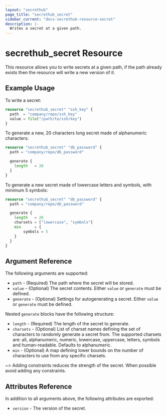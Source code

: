 ```yaml
---
layout: "secrethub"
page_title: "secrethub_secret"
sidebar_current: "docs-secrethub-resource-secret"
description: |-
  Writes a secret at a given path.
---
```


# secrethub_secret Resource

This resource allows you to write secrets at a given path, if the path already exists then the resource will write a new version of it.

## Example Usage

To write a secret:

```terraform
resource "secrethub_secret" "ssh_key" {
  path  = "company/repo/ssh_key"
  value = file("/path/to/ssh/key")
}
```

To generate a new, 20 characters long secret made of alphanumeric characters:

```terraform
resource "secrethub_secret" "db_password" {
  path = "company/repo/db_password"

  generate {
    length   = 20
  }
}
```

To generate a new secret made of lowercase letters and symbols, with minimum 5 symbols:

```terraform
resource "secrethub_secret" "db_password" {
  path = "company/repo/db_password"

  generate {
    length   = 20
    charsets = ["lowercase", "symbols"]
    min      = {
        symbols = 5
    }
  }
}
```

## Argument Reference

The following arguments are supported:

* `path` - (Required) The path where the secret will be stored.
* `value` - (Optional) The secret contents. Either `value` or `generate` must be defined.
* `generate` - (Optional) Settings for autogenerating a secret. Either `value` or `generate` must be defined.

Nested `generate` blocks have the following structure:

* `length` - (Required) The length of the secret to generate.
* `charsets` - (Optional) List of charset names defining the set of characters to randomly generate a secret from. The supported charsets are: all, alphanumeric, numeric, lowercase, uppercase, letters, symbols and human-readable. Defaults to alphanumeric.
* `min` - (Optional) A map defining lower bounds on the number of characters to use from any specific charsets.

~> Adding constraints reduces the strength of the secret. When possible avoid adding any constraints.
## Attributes Reference

In addition to all arguments above, the following attributes are exported:

* `version` - The version of the secret.
